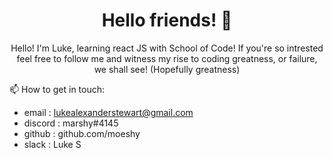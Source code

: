 <h1 align="center"> Hello friends! 👋 </h1>
<div align="center">
  Hello! I'm Luke, learning react JS with School of Code! 
  If you're so intrested feel free to follow me and witness my rise to coding greatness, or failure, we shall see! (Hopefully greatness)
 </div>
 
 
 📫 How to get in touch:
   - email : lukealexanderstewart@gmail.com
   - discord : marshy#4145
   - github : github.com/moeshy
   - slack : Luke S 
  
 
